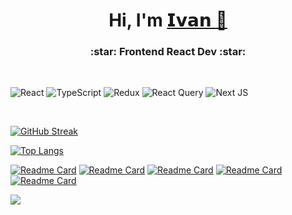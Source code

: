 <h1 align="center">Hi, I'm <a href="https://Ivan-Kozlow.github.io/portfolio" target="_blank">𝗜𝘃𝗮𝗻 👋</a></h1>
<h3 align="center">:star: Frontend React Dev :star:</h3>

<br />

![React](https://img.shields.io/badge/react-%2320232a.svg?style=for-the-badge&logo=react&logoColor=%2361DAFB)
![TypeScript](https://img.shields.io/badge/typescript-%23007ACC.svg?style=for-the-badge&logo=typescript&logoColor=white)
![Redux](https://img.shields.io/badge/redux-%23593d88.svg?style=for-the-badge&logo=redux&logoColor=white)
![React Query](https://img.shields.io/badge/-React%20Query-FF4154?style=for-the-badge&logo=react%20query&logoColor=white)
![Next JS](https://img.shields.io/badge/Next-black?style=for-the-badge&logo=next.js&logoColor=white)

<br />

[![GitHub Streak](https://streak-stats.demolab.com?user=Ivan-Kozlow&theme=dark&hide_border=true&border_radius=15&locale=ru&date_format=n%2Fj%5B%2FY%5D&card_width=510)](https://git.io/streak-stats)

[![Top Langs](https://github-readme-stats.vercel.app/api/top-langs/?username=Ivan-Kozlow&theme=dark&hide_border=true&border_radius=15)](https://github.com/anuraghazra/github-readme-stats)


[![Readme Card](https://github-readme-stats.vercel.app/api/pin/?username=Ivan-Kozlow&repo=portfolio&theme=dark&hide_border=true&border_radius=15)](https://github.com/Ivan-Kozlow/Pizza_React)
[![Readme Card](https://github-readme-stats.vercel.app/api/pin/?username=Ivan-Kozlow&repo=ToDoApp-frontend&theme=dark&hide_border=true&border_radius=15)](https://github.com/Ivan-Kozlow/ToDoApp-frontend)
[![Readme Card](https://github-readme-stats.vercel.app/api/pin/?username=Ivan-Kozlow&repo=Pizza_React&theme=dark&hide_border=true&border_radius=15)](https://github.com/Ivan-Kozlow/Pizza_React)
[![Readme Card](https://github-readme-stats.vercel.app/api/pin/?username=Ivan-Kozlow&repo=ToDoApp-backend&theme=dark&hide_border=true&border_radius=15)](https://github.com/Ivan-Kozlow/ToDoApp-backend)
[![Readme Card](https://github-readme-stats.vercel.app/api/pin/?username=Ivan-Kozlow&repo=2116573-sedona-35&theme=dark&hide_border=true&border_radius=15)](https://github.com/Ivan-Kozlow/ToDoApp-backend)

[![](https://github-readme-activity-graph.vercel.app/graph?username=Ivan-Kozlow&theme=react&hide_border=true)](https://github.com/Ashutosh00710/github-readme-activity-graph)
